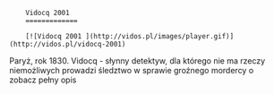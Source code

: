 
        Vidocq 2001 
        =============
        
        [![Vidocq 2001 ](http://vidos.pl/images/player.gif)](http://vidos.pl/vidocq-2001)
        
        
 Paryż, rok 1830. Vidocq - słynny detektyw, dla którego nie ma rzeczy niemożliwych prowadzi śledztwo w sprawie groźnego mordercy o zobacz pełny opis
    